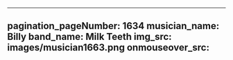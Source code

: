 ------
pagination_pageNumber: 1634
musician_name: Billy
band_name: Milk Teeth
img_src: images/musician1663.png
onmouseover_src: 
------